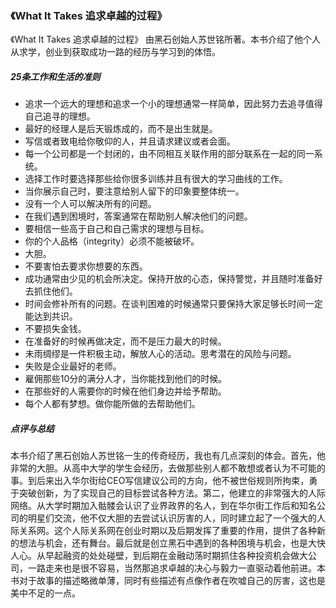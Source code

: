 ### 《What It Takes 追求卓越的过程》

《What It Takes 追求卓越的过程》 由黑石创始人苏世铭所著。本书介绍了他个人从求学，创业到获取成功一路的经历与学习到的体悟。

##### 25条工作和生活的准则
- 追求一个远大的理想和追求一个小的理想通常一样简单，因此努力去追寻值得自己追寻的理想。
- 最好的经理人是后天锻炼成的，而不是出生就是。
- 写信或者致电给你敬仰的人，并且请求建议或者会面。
- 每一个公司都是一个封闭的，由不同相互关联作用的部分联系在一起的同一系统。
- 选择工作时要选择那些给你很多训练并且有很大的学习曲线的工作。
- 当你展示自己时，要注意给别人留下的印象要整体统一。
- 没有一个人可以解决所有的问题。
- 在我们遇到困境时，答案通常在帮助别人解决他们的问题。
- 要相信一些高于自己和自己需求的理想与目标。
- 你的个人品格（integrity）必须不能被破坏。
- 大胆。
- 不要害怕去要求你想要的东西。
- 成功通常由少见的机会所决定。保持开放的心态，保持警觉，并且随时准备好去抓住他们。
- 时间会修补所有的问题。在谈判困难的时候通常只要保持大家足够长时间一定能达到共识。
- 不要损失金钱。
- 在准备好的时候再做决定，而不是压力最大的时候。
- 未雨绸缪是一件积极主动，解放人心的活动。思考潜在的风险与问题。
- 失败是企业最好的老师。
- 雇佣那些10分的满分人才，当你能找到他们的时候。
- 在那些好的人需要你的时候在他们身边并给予帮助。
- 每个人都有梦想。做你能所做的去帮助他们。

##### 点评与总结
本书介绍了黑石创始人苏世铭一生的传奇经历，我也有几点深刻的体会。首先，他非常的大胆。从高中大学的学生会经历，去做那些别人都不敢想或者认为不可能的事。到后来出入华尔街给CEO写信建议公司的方向，他不被世俗规则所拘束，勇于突破创新，为了实现自己的目标尝试各种方法。第二，他建立的非常强大的人际网络。从大学时期加入骷髅会认识了业界政界的名人，到在华尔街工作后和知名公司的明星们交流，他不仅大胆的去尝试认识厉害的人，同时建立起了一个强大的人际关系网。这个人际关系网在创业时期以及后期发挥了重要的作用，提供了各种新的想法与机会，还有舞台。最后就是创立黑石中遇到的各种困境与机会，也是大快人心。从早起融资的处处碰壁，到后期在金融动荡时期抓住各种投资机会做大公司，一路走来也是很不容易，当然那追求卓越的决心与毅力一直驱动着他前进。本书对于故事的描述略微单薄，同时有些描述有点像作者在吹嘘自己的厉害，这也是美中不足的一点。
